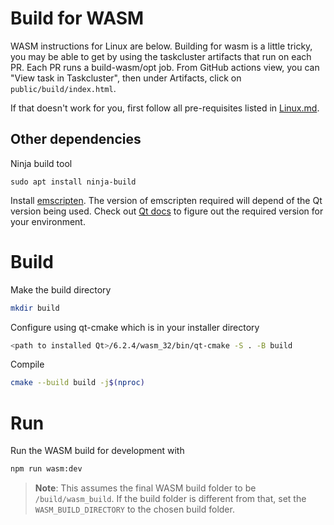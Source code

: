 # Build for WASM

WASM instructions for Linux are below. Building for wasm is a little tricky, you may be able to get by using the taskcluster artifacts that run on each PR. Each PR runs a build-wasm/opt job. From GitHub actions view, you can "View task in Taskcluster", then under Artifacts, click on `public/build/index.html`.

If that doesn't work for you, first follow all pre-requisites listed in [Linux.md](./linux.md#pre-requisites).

## Other dependencies

Ninja build tool

    sudo apt install ninja-build

Install [emscripten](https://emscripten.org/). The version of emscripten required will depend of the Qt version being used. Check out [Qt docs](https://doc.qt.io/qt-6/wasm.html) to figure out the required version for your environment.

# Build

Make the build directory

```bash
mkdir build
```

Configure using qt-cmake which is in your installer directory

```bash
<path to installed Qt>/6.2.4/wasm_32/bin/qt-cmake -S . -B build
```

Compile

```bash
cmake --build build -j$(nproc)
```

# Run

Run the WASM build for development with

```bash
npm run wasm:dev
```

> **Note**: This assumes the final WASM build folder to be `/build/wasm_build`.
> If the build folder is different from that, set the `WASM_BUILD_DIRECTORY`
> to the chosen build folder.
